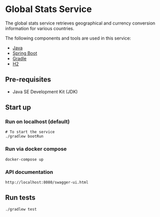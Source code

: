 # Global Stats Service 

The global stats service retrieves geographical and currency conversion information for various countries.

The following components and tools are used in this service:

- [Java](https://www.java.com/)
- [Spring Boot](https://spring.io/projects/spring-boot/)
- [Gradle](https://gradle.org/)
- [H2](https://www.h2database.com/html/main.html)

## Pre-requisites

- Java SE Development Kit (JDK)

## Start up

### Run on localhost (default)

```shell
# To start the service
./gradlew bootRun
```

### Run via docker compose

```shell
docker-compose up
```

### API documentation

```shell
http://localhost:8080/swagger-ui.html
```

## Run tests
```shell
./gradlew test
```
